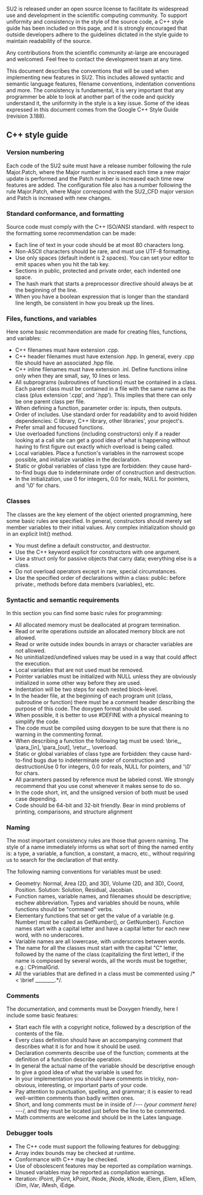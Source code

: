 SU2 is released under an open source license to facilitate its widespread use and development in the scientific computing community. To support uniformity and consistency in the style of the source code, a C++ style guide has been included on this page, and it is strongly encouraged that outside developers adhere to the guidelines dictated in the style guide to maintain readability of the source.

Any contributions from the scientific community at-large are encouraged and welcomed. Feel free to contact the development team at any time.

This document describes the conventions that will be used when implementing new features in SU2. This includes allowed syntactic and semantic language features, filename conventions, indentation conventions and more. The consistency is fundamental, it is very important that any programmer be able to look at another part of the code and quickly understand it, the uniformity in the style is a key issue. Some of the ideas expressed in this document comes from the Google C++ Style Guide (revision 3.188).

## C++ style guide

### Version numbering

Each code of the SU2 suite must have a release number following the rule Major.Patch, where the Major number is increased each time a new major update is performed and the Patch number is increased each time new features are added. The configuration file also has a number following the rule Major.Patch, where Major correspond with the SU2_CFD major version and Patch is increased with new changes.

### Standard conformance, and formatting

Source code must comply with the C++ ISO/ANSI standard. with respect to the formatting some recommendation can be made:
- Each line of text in your code should be at most 80 characters long.
- Non-ASCII characters should be rare, and must use UTF-8 formatting.
- Use only spaces (default indent is 2 spaces). You can set your editor to emit spaces when you hit the tab key.
- Sections in public, protected and private order, each indented one space.
- The hash mark that starts a preprocessor directive should always be at the beginning of the line.
- When you have a boolean expression that is longer than the standard line length, be consistent in how you break up the lines.

### Files, functions, and variables

Here some basic recommendation are made for creating files, functions, and variables:
- C++ filenames must have extension .cpp.
- C++ header filenames must have extension .hpp. In general, every .cpp file should have an associated .hpp file.
- C++ inline filenames must have extension .inl. Define functions inline only when they are small, say, 10 lines or less.
- All subprograms (subroutines of functions) must be contained in a class. Each parent class must be contained in a file with the same name as the class (plus extension ’.cpp’, and ’.hpp’). This implies that there can only be one parent class per file.
- When defining a function, parameter order is: inputs, then outputs.
- Order of includes. Use standard order for readability and to avoid hidden dependencies: C library, C++ library, other libraries', your project's.
- Prefer small and focused functions.
- Use overloaded functions (including constructors) only if a reader looking at a call site can get a good idea of what is happening without having to first figure out exactly which overload is being called.
- Local variables. Place a function's variables in the narrowest scope possible, and initialize variables in the declaration.
- Static or global variables of class type are forbidden: they cause hard-to-find bugs due to indeterminate order of construction and destruction.
- In the initialization, use 0 for integers, 0.0 for reals, NULL for pointers, and '\0' for chars.

### Classes

The classes are the key element of the object oriented programming, here some basic rules are specified.
In general, constructors should merely set member variables to their initial values. Any complex initialization should go in an explicit Init() method.
- You must define a default constructor, and destructor.
- Use the C++ keyword explicit for constructors with one argument.
- Use a struct only for passive objects that carry data; everything else is a class.
- Do not overload operators except in rare, special circumstances.
- Use the specified order of declarations within a class: public: before private:, methods before data members (variables), etc.

### Syntactic and semantic requirements

In this section you can find some basic rules for programming:
- All allocated memory must be deallocated at program termination.
- Read or write operations outside an allocated memory block are not allowed.
- Read or write outside index bounds in arrays or character variables are not allowed.
- No uninitialized/undefined values may be used in a way that could affect the execution.
- Local variables that are not used must be removed.
- Pointer variables must be initialized with NULL unless they are obviously initialized in some other way before they are used.
- Indentation will be two steps for each nested block-level.
- In the header file, at the beginning of each program unit (class, subroutine or function) there must be a comment header describing the purpose of this code. The doxygen format should be used.
- When possible, it is better to use #DEFINE with a physical meaning to simplify the code.
- The code must be compiled using doxygen to be sure that there is no warning in the commenting format.
- When describing a function the following tag must be used: \brie_, \para_\[in\], \para_\[out\], \retur_, \overload.
- Static or global variables of class type are forbidden: they cause hard-to-find bugs due to indeterminate order of construction and destructionUse 0 for integers, 0.0 for reals, NULL for pointers, and '\0' for chars.
- All parameters passed by reference must be labeled const. We strongly recommend that you use const whenever it makes sense to do so.
- In the code short, int, and the unsigned version of both must be used case depending.
- Code should be 64-bit and 32-bit friendly. Bear in mind problems of printing, comparisons, and structure alignment

### Naming

The most important consistency rules are those that govern naming. The style of a name immediately informs us what sort of thing the named entity is: a type, a variable, a function, a constant, a macro, etc., without requiring us to search for the declaration of that entity.

The following naming conventions for variables must be used:
- Geometry: Normal, Area (2D, and 3D), Volume (2D, and 3D), Coord, Position. Solution: Solution, Residual, Jacobian.
- Function names, variable names, and filenames should be descriptive; eschew abbreviation. Types and variables should be nouns, while functions should be "command" verbs.
- Elementary functions that set or get the value of a variable (e.g. Number) must be called as GetNumber(), or GetNumber(). Function names start with a capital letter and have a capital letter for each new word, with no underscores.
- Variable names are all lowercase, with underscores between words.
- The name for all the classes must start with the capital "C" letter, followed by the name of the class (capitalizing the first letter), if the name is composed by several words, all the words must be together, e.g.: CPrimalGrid.
- All the variables that are defined in a class must be commented using /\*< \brief \________.\*/.

### Comments

The documentation, and comments must be Doxygen friendly, here I include some basic features:
- Start each file with a copyright notice, followed by a description of the contents of the file.
- Every class definition should have an accompanying comment that describes what it is for and how it should be used.
- Declaration comments describe use of the function; comments at the definition of a function describe operation.
- In general the actual name of the variable should be descriptive enough to give a good idea of what the variable is used for.
- In your implementation you should have comments in tricky, non-obvious, interesting, or important parts of your code.
- Pay attention to punctuation, spelling, and grammar; it is easier to read well-written comments than badly written ones.
- Short, and long comments must be in inside of /*--- (your comment here) ---*/, and they must be located just before the line to be commented.
- Math comments are welcome and should be in the Latex language.

### Debugger tools

- The C++ code must support the following features for debugging:
- Array index bounds may be checked at runtime.
- Conformance with C++ may be checked.
- Use of obsolescent features may be reported as compilation warnings.
- Unused variables may be reported as compilation warnings.
- Iteration: iPoint, jPoint, kPoint, iNode, jNode, kNode, iElem, jElem, kElem, iDim, iVar, iMesh, iEdge.
